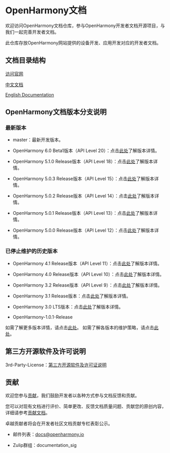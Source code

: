 # OpenHarmony文档

欢迎访问OpenHarmony文档仓库，参与OpenHarmony开发者文档开源项目，与我们一起完善开发者文档。

此仓库存放OpenHarmony网站提供的设备开发、应用开发对应的开发者文档。

## 文档目录结构

[访问官网](https://www.openharmony.cn/)

[中文文档](zh-cn/readme.md)

[English Documentation](en/readme.md)

## OpenHarmony文档版本分支说明

### 最新版本

- master：最新开发版本。  

- OpenHarmony 6.0 Beta1版本（API Level 20）：点击[此处](zh-cn/release-notes/OpenHarmony-v6.0-beta1.md)了解版本详情。

- OpenHarmony 5.1.0 Release版本（API Level 18）：点击[此处](zh-cn/release-notes/OpenHarmony-v5.1.0-release.md)了解版本详情。

- OpenHarmony 5.0.3 Release版本（API Level 15）：点击[此处](zh-cn/release-notes/OpenHarmony-v5.0.3-release.md)了解版本详情。

- OpenHarmony 5.0.2 Release版本（API Level 14）：点击[此处](zh-cn/release-notes/OpenHarmony-v5.0.2-release.md)了解版本详情。

- OpenHarmony 5.0.1 Release版本（API Level 13）：点击[此处](zh-cn/release-notes/OpenHarmony-v5.0.1-release.md)了解版本详情。

- OpenHarmony 5.0.0 Release版本（API Level 12）：点击[此处](zh-cn/release-notes/OpenHarmony-v5.0.0-release.md)了解版本详情。


### 已停止维护的历史版本

- OpenHarmony 4.1 Release版本（API Level 11）：点击[此处](zh-cn/release-notes/OpenHarmony-v4.1-release.md)了解版本详情。

- OpenHarmony 4.0 Release版本（API Level 10）：点击[此处](zh-cn/release-notes/OpenHarmony-v4.0-release.md)了解版本详情。

- OpenHarmony 3.2 Release版本（API Level 9）：点击[此处](zh-cn/release-notes/OpenHarmony-v3.2-release.md)了解版本详情。
   
- OpenHarmony 3.1 Release版本：点击[此处](zh-cn/release-notes/OpenHarmony-v3.1-release.md)了解版本详情。

- OpenHarmony 3.0 LTS版本：点击[此处](zh-cn/release-notes/OpenHarmony-v3.0-LTS.md)了解版本详情。

- OpenHarmony-1.0.1-Release

如需了解更多版本详情，请点击[此处](zh-cn/release-notes/)。
如需了解各版本的维护策略，请点击[此处](https://gitee.com/openharmony/release-management)。


## 第三方开源软件及许可说明

3rd-Party-License：[第三方开源软件及许可证说明](zh-cn/contribute/第三方开源软件及许可证说明.md)

## 贡献

欢迎您参与[贡献](zh-cn/contribute/参与贡献.md)，我们鼓励开发者以各种方式参与文档反馈和贡献。

您可以对现有文档进行评价、简单更改、反馈文档质量问题、贡献您的原创内容，详细请参考[贡献文档](zh-cn/contribute/贡献文档.md)。

卓越贡献者将会在开发者社区文档贡献专栏表彰公示。

- 邮件列表：docs@openharmony.io

- Zulip群组：documentation_sig